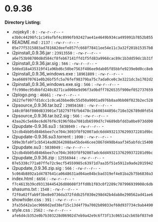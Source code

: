 0.9.36
======

**Directory Listing:**

 - .nojekyll : `0` : `-rw-r--r--` - `e3b0c44298fc1c149afbf4c8996fb92427ae41e4649b934ca495991b7852b855`
 - README.md : `2137` : `-rw-r--r--` - `05e77f5315883ad781682deefe857fc668f78411ee54e11c3a32f201b15357b8`
 - i2pinstall_0.9.36.jar : `23913550` : `-rw-r--r--` - `a6e753b98700d8d584cf8feb67141ffd1f5fd83a9968cac89c1b3dd59dc1b31f`
 - i2pinstall_0.9.36.jar.sig : `566` : `-rw-r--r--` - `5dded18a435319f41a96bd6c50be7563f486ee9dab05f85bbfe9239e0d0cc8eb`
 - i2pinstall_0.9.36_windows.exe : `18961809` : `-rw-r--r--` - `3ea660970761e0b26bf5fc5a76fef98379ba75c7ada0ce0c3e3221dc3a1702d2`
 - i2pinstall_0.9.36_windows.exe.sig : `566` : `-rw-r--r--` - `ffc990ec95dbbfd240c8271cad008e9d96f3a9bdff7826535f900ef052737659`
 - i2plogo.png : `46661` : `-rw-r--r--` - `2622fef997fd1dcc1c0ca63bbed0c55d50a9001ad976b8aa9bb08f023b2ec528`
 - i2psource_0.9.36.tar.bz2 : `29856168` : `-rw-r--r--` - `148c0f86f000d833901e7182797f6fb6470c1b600344056c710e326789d0fd54`
 - i2psource_0.9.36.tar.bz2.sig : `566` : `-rw-r--r--` - `43aa26c5e68ec6d676f6c9196f6ba7081db6599d7c74689dbfdd3a0be973dd00`
 - i2pupdate-0.9.36.su3 : `5838049` : `-rw-r--r--` - `52cdb4bb05d84b6bee7ce704c3693f8f92007adc6dd49321376299372281d9bc`
 - i2pupdate-0.9.36.su3.torrent : `1090` : `-rw-r--r--` - `589e3bfa9f1cb5414ad02642088a45bde46cee3867d498b4aaf345abfdc15400`
 - i2pupdate.su3 : `5838049` : `-rw-r--r--` - `52cdb4bb05d84b6bee7ce704c3693f8f92007adc6dd49321376299372281d9bc`
 - i2pupdate_0.9.36.zip : `12556944` : `-rw-r--r--` - `07e5338c771a07ffe72c9ecf54559985c63971d7aa35f51e5912a9ade2015942`
 - i2pupdate_0.9.36.zip.sig : `566` : `-rw-r--r--` - `5c064b8892a1d4787641ca0648631ad04ae84bcbad319ef4e81ba2b75b6830a3`
 - index.html : `6656` : `-rw-r--r--` - `f7c4613b39cd93138445426d80608f3ffd0b1f03c0f2289c707996939908c6db`
 - shasums.txt : `1548` : `-rw-r--r--` - `f2f0a02ffab9f3be8e0736da372fddb25f030e298d42b4dab8e290562ad41ae6`
 - showhider.css : `391` : `-rw-r--r--` - `3fa35d42a1ec9060d2ed38ef15c13d4f79a7002b09033ef60d937734c9ab4490`
 - style.css : `2562` : `-rw-r--r--` - `afe6d4cb352e0b7b303228d06902d7eb9a42e9c6f73f13c0651a2cb65bf037e0`
